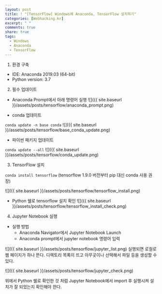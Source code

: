 ```yaml
---
layout: post
title: ! "[TensorFlow] Windows에 Anaconda, TensorFlow 설치하기"
categories: [Webhacking.kr]
excerpt: " "
comments: true
share: true
tags:
  - Windows
  - Anaconda
  - TensorFlow
---
```


1. 환경 구축
  - IDE: Anaconda 2019.03 (64-bit)
  - Python version: 3.7

2. 필수 업데이트
  * Anaconda Prompt에서 아래 명령어 실행
![]({{ site.baseurl }}/assets/posts/tensorflow/anaconda_prompt.png)

  - conda 업데이트

`conda update -n base conda`
![]({{ site.baseurl }}/assets/posts/tensorflow/base_conda_update.png)

  - 파이썬 패키지 업데이트

`conda update --all`
![]({{ site.baseurl }}/assets/posts/tensorflow/conda_update.png)

3. TensorFlow 설치

`conda install tensorflow` (tensorflow 1.9.0 버전부터 pip 대신 conda 사용 권장)

![]({{ site.baseurl }}/assets/posts/tensorflow/tensorflow_install.png)

- Python 쉘로 tensorflow 설치 확인
![]({{ site.baseurl }}/assets/posts/tensorflow/tensorflow_install_check.png)

4. Jupyter Notebook 실행
  - 실행 방법
     - Anaconda Navigator에서 Jupyter Notebook Launch 
     - Anaconda prompt에서 jupyter notebook 명령어 입력

![]({{ site.baseurl }}/assets/posts/tensorflow/jupyter_list.png)
실행되면 로컬로 웹 페이지가 하나 뜬다. 디렉토리 목록이 뜨고 아무곳이나 선택해서 파일 등을 생성할 수 있다.

![]({{ site.baseurl }}/assets/posts/tensorflow/jupyter_check.png)

위에서 Python 쉘로 확인한 것 처럼 Jupyter Notebook에서 import 후 실행시켜 설치가 잘 되었는지 확인해야 한다.

